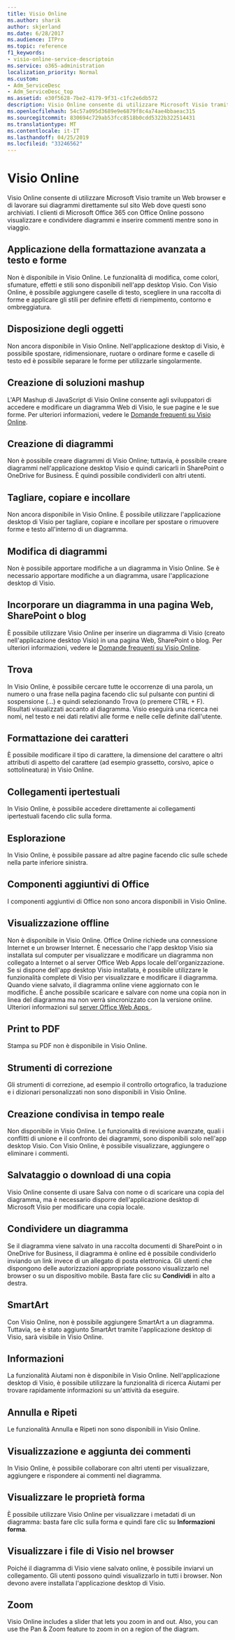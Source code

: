 ```yaml
---
title: Visio Online
ms.author: sharik
author: skjerland
ms.date: 6/28/2017
ms.audience: ITPro
ms.topic: reference
f1_keywords:
- visio-online-service-descriptoin
ms.service: o365-administration
localization_priority: Normal
ms.custom:
- Adm_ServiceDesc
- Adm_ServiceDesc_top
ms.assetid: e30f5628-7be2-4179-9f31-c1fc2e6db572
description: Visio Online consente di utilizzare Microsoft Visio tramite un Web browser e di lavorare sui diagrammi direttamente sul sito Web dove questi sono archiviati. I clienti di Microsoft Office 365 con Office Online possono visualizzare e condividere diagrammi e inserire commenti mentre sono in viaggio.
ms.openlocfilehash: 54c57a095d3689e9e6879f8c4a74ae4bbaeac315
ms.sourcegitcommit: 830694c729ab53fcc8518b0cdd5322b322514431
ms.translationtype: MT
ms.contentlocale: it-IT
ms.lasthandoff: 04/25/2019
ms.locfileid: "33246562"
---
```

# <a name="visio-online"></a>Visio Online

Visio Online consente di utilizzare Microsoft Visio tramite un Web browser e di lavorare sui diagrammi direttamente sul sito Web dove questi sono archiviati. I clienti di Microsoft Office 365 con Office Online possono visualizzare e condividere diagrammi e inserire commenti mentre sono in viaggio.
  
## <a name="apply-rich-formatting-to-text-and-shapes"></a>Applicazione della formattazione avanzata a testo e forme
<a name="BM_1"> </a>

Non è disponibile in Visio Online. Le funzionalità di modifica, come colori, sfumature, effetti e stili sono disponibili nell'app desktop Visio. Con Visio Online, è possibile aggiungere caselle di testo, scegliere in una raccolta di forme e applicare gli stili per definire effetti di riempimento, contorno e ombreggiatura.
  
## <a name="arrange-objects"></a>Disposizione degli oggetti
<a name="BM_2"> </a>

Non ancora disponibile in Visio Online. Nell'applicazione desktop di Visio, è possibile spostare, ridimensionare, ruotare o ordinare forme e caselle di testo ed è possibile separare le forme per utilizzarle singolarmente. 
  
## <a name="build-mashup-solutions"></a>Creazione di soluzioni mashup
<a name="BM_3"> </a>

L'API Mashup di JavaScript di Visio Online consente agli sviluppatori di accedere e modificare un diagramma Web di Visio, le sue pagine e le sue forme. Per ulteriori informazioni, vedere le [Domande frequenti su Visio Online](https://go.microsoft.com/fwlink/?linkid=825706).
  
## <a name="create-diagrams"></a>Creazione di diagrammi
<a name="BM_4"> </a>

Non è possibile creare diagrammi di Visio Online; tuttavia, è possibile creare diagrammi nell'applicazione desktop Visio e quindi caricarli in SharePoint o OneDrive for Business. È quindi possibile condividerli con altri utenti.
  
## <a name="cut-copy-and-paste"></a>Tagliare, copiare e incollare
<a name="BM_5"> </a>

Non ancora disponibile in Visio Online. È possibile utilizzare l'applicazione desktop di Visio per tagliare, copiare e incollare per spostare o rimuovere forme e testo all'interno di un diagramma.
  
## <a name="edit-diagrams"></a>Modifica di diagrammi
<a name="BM_6"> </a>

Non è possibile apportare modifiche a un diagramma in Visio Online. Se è necessario apportare modifiche a un diagramma, usare l'applicazione desktop di Visio.
  
## <a name="embed-diagram-in-a-sharepoint-web-or-blog-page"></a>Incorporare un diagramma in una pagina Web, SharePoint o blog
<a name="BM_7"> </a>

È possibile utilizzare Visio Online per inserire un diagramma di Visio (creato nell'applicazione desktop Visio) in una pagina Web, SharePoint o blog. Per ulteriori informazioni, vedere le [Domande frequenti su Visio Online](https://go.microsoft.com/fwlink/?linkid=825706).
  
## <a name="find"></a>Trova
<a name="BM_8"> </a>

In Visio Online, è possibile cercare tutte le occorrenze di una parola, un numero o una frase nella pagina facendo clic sul pulsante con puntini di sospensione (...) e quindi selezionando Trova (o premere CTRL + F). Risultati visualizzati accanto al diagramma. Visio eseguirà una ricerca nei nomi, nel testo e nei dati relativi alle forme e nelle celle definite dall'utente.
  
## <a name="font-formatting"></a>Formattazione dei caratteri
<a name="BM_9"> </a>

È possibile modificare il tipo di carattere, la dimensione del carattere o altri attributi di aspetto del carattere (ad esempio grassetto, corsivo, apice o sottolineatura) in Visio Online.
  
## <a name="hyperlinks"></a>Collegamenti ipertestuali
<a name="BM_10"> </a>

In Visio Online, è possibile accedere direttamente ai collegamenti ipertestuali facendo clic sulla forma.
  
## <a name="navigation"></a>Esplorazione
<a name="BM_11"> </a>

In Visio Online, è possibile passare ad altre pagine facendo clic sulle schede nella parte inferiore sinistra.
  
## <a name="office-add-ins"></a>Componenti aggiuntivi di Office
<a name="BM_12"> </a>

I componenti aggiuntivi di Office non sono ancora disponibili in Visio Online.
  
## <a name="offline-viewing"></a>Visualizzazione offline
<a name="BM_13"> </a>

Non è disponibile in Visio Online. Office Online richiede una connessione Internet e un browser Internet. È necessario che l'app desktop Visio sia installata sul computer per visualizzare e modificare un diagramma non collegato a Internet o al server Office Web Apps locale dell'organizzazione. Se si dispone dell'app desktop Visio installata, è possibile utilizzare le funzionalità complete di Visio per visualizzare e modificare il diagramma. Quando viene salvato, il diagramma online viene aggiornato con le modifiche. È anche possibile scaricare e salvare con nome una copia non in linea del diagramma ma non verrà sincronizzato con la versione online. Ulteriori informazioni sul [server Office Web Apps ](https://technet.microsoft.com/library/ff431685.aspx).
  
## <a name="print-to-pdf"></a>Print to PDF
<a name="BM_14"> </a>

Stampa su PDF non è disponibile in Visio Online.
  
## <a name="proofing-tools"></a>Strumenti di correzione
<a name="BM_15"> </a>

Gli strumenti di correzione, ad esempio il controllo ortografico, la traduzione e i dizionari personalizzati non sono disponibili in Visio Online.
  
## <a name="real-time-co-authoring"></a>Creazione condivisa in tempo reale
<a name="BM_16"> </a>

Non disponibile in Visio Online. Le funzionalità di revisione avanzate, quali i conflitti di unione e il confronto dei diagrammi, sono disponibili solo nell'app desktop Visio. Con Visio Online, è possibile visualizzare, aggiungere o eliminare i commenti.
  
## <a name="save-as-or-download-a-copy"></a>Salvataggio o download di una copia
<a name="BM_17"> </a>

Visio Online consente di usare Salva con nome o di scaricare una copia del diagramma, ma è necessario disporre dell'applicazione desktop di Microsoft Visio per modificare una copia locale.
  
## <a name="share-a-diagram"></a>Condividere un diagramma
<a name="BM_18"> </a>

Se il diagramma viene salvato in una raccolta documenti di SharePoint o in OneDrive for Business, il diagramma è online ed è possibile condividerlo inviando un link invece di un allegato di posta elettronica. Gli utenti che dispongono delle autorizzazioni appropriate possono visualizzarlo nel browser o su un dispositivo mobile. Basta fare clic su **Condividi** in alto a destra. 
  
## <a name="smartart"></a>SmartArt
<a name="BM_19"> </a>

Con Visio Online, non è possibile aggiungere SmartArt a un diagramma. Tuttavia, se è stato aggiunto SmartArt tramite l'applicazione desktop di Visio, sarà visibile in Visio Online.
  
## <a name="tell-me"></a>Informazioni
<a name="BM_20"> </a>

La funzionalità Aiutami non è disponibile in Visio Online. Nell'applicazione desktop di Visio, è possibile utilizzare la funzionalità di ricerca Aiutami per trovare rapidamente informazioni su un'attività da eseguire.
  
## <a name="undo-and-redo"></a>Annulla e Ripeti
<a name="BM_21"> </a>

Le funzionalità Annulla e Ripeti non sono disponibili in Visio Online.
  
## <a name="view-and-add-comments"></a>Visualizzazione e aggiunta dei commenti
<a name="BM_22"> </a>

 In Visio Online, è possibile collaborare con altri utenti per visualizzare, aggiungere e rispondere ai commenti nel diagramma. 
  
## <a name="view-shape-data"></a>Visualizzare le proprietà forma
<a name="BM_23"> </a>

È possibile utilizzare Visio Online per visualizzare i metadati di un diagramma: basta fare clic sulla forma e quindi fare clic su **Informazioni forma**.
  
## <a name="view-visio-files-in-the-browser"></a>Visualizzare i file di Visio nel browser
<a name="BM_24"> </a>

Poiché il diagramma di Visio viene salvato online, è possibile inviarvi un collegamento. Gli utenti possono quindi visualizzarlo in tutti i browser. Non devono avere installata l'applicazione desktop di Visio.
  
## <a name="zoom"></a>Zoom
<a name="BM_25"> </a>

Visio Online includes a slider that lets you zoom in and out. Also, you can use the Pan &amp; Zoom feature to zoom in on a region of the diagram.
  

